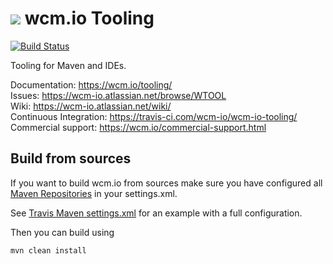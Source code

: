 <img src="https://wcm.io/images/favicon-16@2x.png"/> wcm.io Tooling
======
[![Build Status](https://travis-ci.com/wcm-io/wcm-io-tooling.png?branch=develop)](https://travis-ci.com/wcm-io/wcm-io-tooling)

Tooling for Maven and IDEs.

Documentation: https://wcm.io/tooling/<br/>
Issues: https://wcm-io.atlassian.net/browse/WTOOL<br/>
Wiki: https://wcm-io.atlassian.net/wiki/<br/>
Continuous Integration: https://travis-ci.com/wcm-io/wcm-io-tooling/<br/>
Commercial support: https://wcm.io/commercial-support.html


## Build from sources

If you want to build wcm.io from sources make sure you have configured all [Maven Repositories](https://wcm.io/maven.html) in your settings.xml.

See [Travis Maven settings.xml](https://github.com/wcm-io/wcm-io-tooling/blob/master/.travis.maven-settings.xml) for an example with a full configuration.

Then you can build using

```
mvn clean install
```
